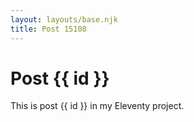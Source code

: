 ```yaml
---
layout: layouts/base.njk
title: Post 15108
---
```


# Post {{ id }}

This is post {{ id }} in my Eleventy project.
